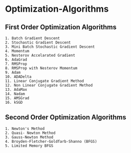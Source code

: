 # Optimization-Algorithms

## First Order Optimization Algorithms

```
1. Batch Gradient Descent
2. Stochastic Gradient Descent
3. Mini Batch Stochastic Gradient Descent
4. Momentum
5. Nesterov Accelarated Gradient
6. AdaGrad
7. RMSProp
8. RMSProp with Nesterov Momentum
9. Adam
10. ADADelta
11. Linear Conjugate Gradient Method
12. Non Linear Conjugate Gradient Method
13. AdaMax
14. Nadam
15. AMSGrad
16. kSGD
```

## Second Order Optimization Algorithms

```
1. Newton's Method
2. Quasi- Newton Method
3. Gauss-Newton Method
4. Broyden-Fletcher-Goldfarb-Shanno (BFGS)
5. Limited Memory BFGS
```
